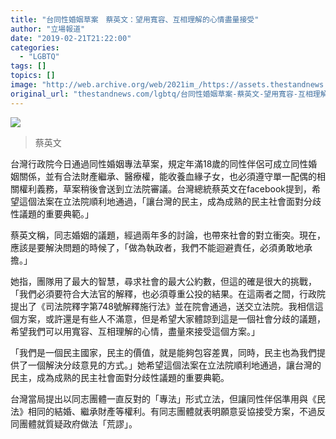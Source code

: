 ```yaml
---
title: "台同性婚姻草案　蔡英文：望用寬容、互相理解的心情盡量接受"
author: "立場報道"
date: "2019-02-21T21:22:00"
categories:
  - "LGBTQ"
tags: []
topics: []
image: "http://web.archive.org/web/2021im_/https://assets.thestandnews.com/media/photos/ying-01_9kFka.png"
original_url: "thestandnews.com/lgbtq/台同性婚姻草案-蔡英文-望用寬容-互相理解的心情盡量接受"
---
```

![](http://web.archive.org/web/2021im_/https://assets.thestandnews.com/media/photos/ying-01_9kFka.png)
> 蔡英文

台灣行政院今日通過同性婚姻專法草案，規定年滿18歲的同性伴侶可成立同性婚姻關係，並有合法財產繼承、醫療權，能收養血緣子女，也必須遵守單一配偶的相關權利義務，草案稍後會送到立法院審議。台灣總統蔡英文在facebook提到，希望這個法案在立法院順利地通過，「讓台灣的民主，成為成熟的民主社會面對分歧性議題的重要典範。」

蔡英文稱，同志婚姻的議題，經過兩年多的討論，也帶來社會的對立衝突。現在，應該是要解決問題的時候了，「做為執政者，我們不能迴避責任，必須勇敢地承擔。」  
  
她指，團隊用了最大的智慧，尋求社會的最大公約數，但這的確是很大的挑戰，「我們必須要符合大法官的解釋，也必須尊重公投的結果。在這兩者之間，行政院提出了《司法院釋字第748號解釋施行法》並在院會通過，送交立法院。我相信這個方案，或許還是有些人不滿意，但是希望大家體諒到這是一個社會分歧的議題，希望我們可以用寬容、互相理解的心情，盡量來接受這個方案。」

「我們是一個民主國家，民主的價值，就是能夠包容差異，同時，民主也為我們提供了一個解決分歧意見的方式。」她希望這個法案在立法院順利地通過，讓台灣的民主，成為成熟的民主社會面對分歧性議題的重要典範。

台灣當局提出以同志團體一直反對的「專法」形式立法，但讓同性伴侶準用與《民法》相同的結婚、繼承財產等權利。有同志團體就表明願意妥協接受方案，不過反同團體就質疑政府做法「荒謬」。